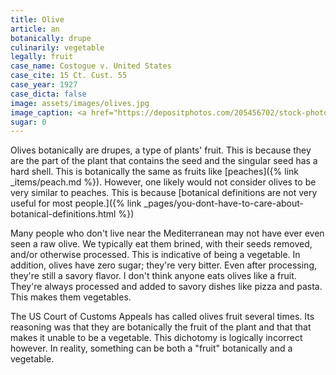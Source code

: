 ```yaml
---
title: Olive
article: an
botanically: drupe
culinarily: vegetable
legally: fruit
case_name: Costogue v. United States
case_cite: 15 Ct. Cust. 55
case_year: 1927
case_dicta: false
image: assets/images/olives.jpg
image_caption: <a href="https://depositphotos.com/205456702/stock-photo-whole-green-table-olives-bowl.html">Photo from depositphotos.com</a>
sugar: 0
---
```

Olives botanically are drupes, a type of plants' fruit. This is because they are the part of the plant that contains the seed and the singular seed has a hard shell. This is botanically the same as fruits like [peaches]({% link _items/peach.md %}). However, one likely would not consider olives to be very similar to peaches. This is because [botanical definitions are not very useful for most people.]({% link _pages/you-dont-have-to-care-about-botanical-definitions.html %})

Many people who don't live near the Mediterranean may not have ever even seen a raw olive. We typically eat them brined, with their seeds removed, and/or otherwise processed. This is indicative of being a vegetable. In addition, olives have zero sugar; they're very bitter. Even after processing, they're still a savory flavor. I don't think anyone eats olives like a fruit. They're always processed and added to savory dishes like pizza and pasta. This makes them vegetables.

The US Court of Customs Appeals has called olives fruit several times. Its reasoning was that they are botanically the fruit of the plant and that that makes it unable to be a vegetable. This dichotomy is logically incorrect however. In reality, something can be both a "fruit" botanically and a vegetable.
